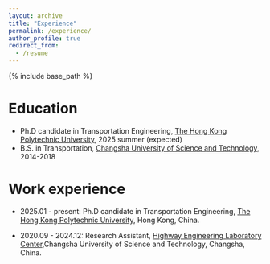 ```yaml
---
layout: archive
title: "Experience"
permalink: /experience/
author_profile: true
redirect_from:
  - /resume
---
```


{% include base_path %}

Education
======
* Ph.D candidate in Transportation Engineering, [The Hong Kong Polytechnic University](https://www.polyu.edu.hk/), 2025 summer (expected)
* B.S. in Transportation, [Changsha University of Science and Technology](https://www.csust.edu.cn/), 2014-2018

Work experience
======
* 2025.01 - present: Ph.D candidate in Transportation Engineering, [The Hong Kong Polytechnic University](https://www.polyu.edu.hk/), Hong Kong, China. 

* 2020.09 - 2024.12: Research Assistant, [Highway Engineering Laboratory Center](http://highwayexperiment.csust.edu.cn/),Changsha University of Science and Technology, Changsha, China.
  
<!-- Skills
======
* Skill 1
* Skill 2
  * Sub-skill 2.1
  * Sub-skill 2.2
  * Sub-skill 2.3
* Skill 3 -->

